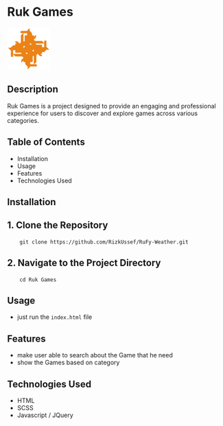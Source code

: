 # Ruk Games #
![logo](src/imgs/logo.svg)

## Description ##
Ruk Games is a project designed to provide an engaging and professional experience for users to discover and explore games across various categories.  

## Table of Contents ##
* Installation
* Usage
* Features
* Technologies Used

## Installation ##
## 1. Clone the Repository 
```shell
    git clone https://github.com/RizkUssef/RuFy-Weather.git
```
## 2. Navigate to the Project Directory
```shell
    cd Ruk Games
```
## Usage ##
* just run the `index.html` file
## Features ##
* make user able to search about the Game that he need 
* show the Games based on category
## Technologies Used
* HTML
* SCSS
* Javascript / JQuery


